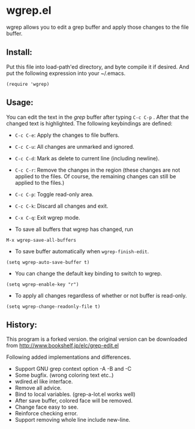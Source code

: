 wgrep.el
========

wgrep allows you to edit a grep buffer and apply those changes to
the file buffer.

## Install:

Put this file into load-path'ed directory, and byte compile it if
desired. And put the following expression into your ~/.emacs.

```
(require 'wgrep)
```

## Usage:

You can edit the text in the *grep* buffer after typing `C-c C-p` .
After that the changed text is highlighted.
The following keybindings are defined:

* `C-c C-e`: Apply the changes to file buffers.
* `C-c C-u`: All changes are unmarked and ignored.
* `C-c C-d`: Mark as delete to current line (including newline).
* `C-c C-r`: Remove the changes in the region (these changes are not
  applied to the files. Of course, the remaining
  changes can still be applied to the files.)
* `C-c C-p`: Toggle read-only area.
* `C-c C-k`: Discard all changes and exit.
* `C-x C-q`: Exit wgrep mode.

* To save all buffers that wgrep has changed, run

```
M-x wgrep-save-all-buffers
```

* To save buffer automatically when `wgrep-finish-edit`.

```
(setq wgrep-auto-save-buffer t)
```

* You can change the default key binding to switch to wgrep.

```
(setq wgrep-enable-key "r")
```

* To apply all changes regardless of whether or not buffer is read-only.

```
(setq wgrep-change-readonly-file t)
```

## History:

This program is a forked version. the original version can be downloaded from
http://www.bookshelf.jp/elc/grep-edit.el

Following added implementations and differences.
* Support GNU grep context option -A -B and -C
* Some bugfix. (wrong coloring text etc..)
* wdired.el like interface.
* Remove all advice.
* Bind to local variables. (grep-a-lot.el works well)
* After save buffer, colored face will be removed.
* Change face easy to see.
* Reinforce checking error.
* Support removing whole line include new-line.

